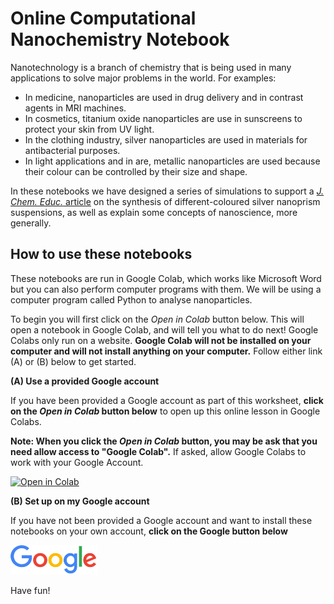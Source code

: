 # Online Computational Nanochemistry Notebook

Nanotechnology is a branch of chemistry that is being used in many applications to solve major problems in the world. For examples:

- In medicine, nanoparticles are used in drug delivery and in contrast agents in MRI machines.
- In cosmetics, titanium oxide nanoparticles are use in sunscreens to protect your skin from UV light.
- In the clothing industry, silver nanoparticles are used in materials for antibacterial purposes.
- In light applications and in are, metallic nanoparticles are used because their colour can be controlled by their size and shape.

In these notebooks we have designed a series of simulations to support a [*J. Chem. Educ.* article](https://pubs.acs.org/doi/10.1021/ed100166g) on the synthesis of different-coloured silver nanoprism suspensions, as well as explain some concepts of nanoscience, more generally.

## How to use these notebooks

These notebooks are run in Google Colab, which works like Microsoft Word but you can also perform computer programs with them. We will be using a computer program called Python to analyse nanoparticles. 

To begin you will first click on the *Open in Colab* button below. This will open a notebook in Google Colab, and will tell you what to do next! Google Colabs only run on a website. **Google Colab will not be installed on your computer and will not install anything on your computer.** Follow either link (A) or (B) below to get started.

**(A) Use a provided Google account**

If you have been provided a Google account as part of this worksheet, **click on the *Open in Colab* button below** to open up this online lesson in Google Colabs.

**Note: When you click the *Open in Colab* button, you may be ask that you need allow access to "Google Colab".** If asked, allow Google Colabs to work with your Google Account. 

[![Open in Colab](https://colab.research.google.com/assets/colab-badge.svg)](https://colab.research.google.com/github/GardenGroupUO/Computational_Silver_Nanoparticle_Exercise/blob/main/Notebooks/Part_1.0_Worksheet_Title_Page_provided_account.ipynb)

**(B) Set up on my Google account**

If you have not been provided a Google account and want to install these notebooks on your own account, **click on the Google button below**

[![Set up on my Google account](https://github.com/GardenGroupUO/Computational_Silver_Nanoparticle_Exercise_Data/blob/main/Images/google-small2.svg)](https://colab.research.google.com/github/GardenGroupUO/Computational_Silver_Nanoparticle_Exercise/blob/main/Notebooks/Part_1.0_Worksheet_Title_Page_own_account.ipynb)

Have fun!

<!-- ## Worksheet Lessons

In this online lesson, we will learn what nanoparticles are, what they look like and what determines their shape, and why nanoparticles of different sizes have different colours. This lesson has four parts. **Right click on each of the Parts button and open these parts in new tables as you go through the worksheets so you can move between each part during this lesson**.

### Part 1: Getting Started

In this section, we will learn some basics of computer programming in a programming language called "Python". We will also learn about to use these "Jupyter" worksheets which we will use for running our python programs, and the atomic simulation environment (ASE) package that we will use to make our nanoparticles. 

[![Part 1.1: Introduction to Python3 and Jupyter/Google Colab](https://img.shields.io/badge/Part%201.1-Introduction%20to%20Python3%20and%20Jupyter%2FGoogle%20Colab-orange)](https://colab.research.google.com/github/GardenGroupUO/Computational_Silver_Nanoparticle_Exercise/blob/main/1.1_Intro_to_Python3_and_Jupyter.ipynb)

[![Part 1.2: Introduction to the Atomic Simulation Environment Program](https://img.shields.io/badge/Part%201.2-Introduction%20to%20the%20Atomic%20Simulation%20Environment%20Program-orange)](https://colab.research.google.com/github/GardenGroupUO/Computational_Silver_Nanoparticle_Exercise/blob/main/1.2_Intro_to_ASE.ipynb)

### Part 2: Learning about Nanoparticles

In this section, we will learn what a nanoparticle is and what gives a nanoparticle its shape.

[![Part 2.1: What are Nanoparticles?](https://img.shields.io/badge/Part%202.1-What%20are%20Nanoparticles%3F-brightgreen)](https://colab.research.google.com/github/GardenGroupUO/Computational_Silver_Nanoparticle_Exercise/blob/main/2.1_What_are_Nanoparticles.ipynb)

[![Part 2.2: How do Nanoparticles and Molecules Differ?](https://img.shields.io/badge/Part%202.2-How%20do%20Nanoparticles%20and%20Molecules%20Differ%3F-brightgreen)](https://colab.research.google.com/github/GardenGroupUO/Computational_Silver_Nanoparticle_Exercise/blob/main/2.2_Nanoparticles_and_Molecules.ipynb)

[![Part 2.3: What are the Faces on the Surface of a Nanoparticle?](https://img.shields.io/badge/Part%202.3-What%20are%20the%20Faces%20on%20the%20Surface%20of%20a%20Nanoparticle%3F-brightgreen)](https://colab.research.google.com/github/GardenGroupUO/Computational_Silver_Nanoparticle_Exercise/blob/main/2.3_Faces_of_a_Nanoparticle.ipynb)

[![Part 2.4: How are these Faces related to Energetics and Stability?](https://img.shields.io/badge/Part%202.4-How%20are%20these%20Faces%20related%20to%20Energetics%20and%20Stability%3F-brightgreen)](https://colab.research.google.com/github/GardenGroupUO/Computational_Silver_Nanoparticle_Exercise/blob/main/2.4_Faces_related_to_Energy_and_Stability.ipynb)

[![Part 2.5: How do Metallic Nanoparticles Differ?](https://img.shields.io/badge/Part%202.5-How%20do%20Metallic%20Nanoparticles%20Differ%3F-brightgreen)](https://colab.research.google.com/github/GardenGroupUO/Computational_Silver_Nanoparticle_Exercise/blob/main/2.5_Types_of_Metal_Nanoparticles.ipynb)

### Part 3: Silver Nanoprisms

In this section, we will learn about silver nanoparticles and how nanoparticles of different sizes have different colours.

[![Part 3.1: What do the Silver Nanoprisms look like?](https://img.shields.io/badge/Part%203.1-What%20do%20the%20Silver%20Nanoprisms%20look%20like%3F-blue)](https://colab.research.google.com/github/GardenGroupUO/Computational_Silver_Nanoparticle_Exercise/blob/main/3.1_Appearance_of_Ag_Nanoparticles.ipynb)

[![Part 3.2: Why do different size Nanoprisms have different Colours?](https://img.shields.io/badge/Part%203.2-Why%20do%20different%20size%20Nanoprisms%20have%20different%20Colours%3F-blue)](https://colab.research.google.com/github/GardenGroupUO/Computational_Silver_Nanoparticle_Exercise/blob/main/3.2_Silver_Nanoparticles_and_Colour.ipynb)

[![Part 3.3: How are Nanoprisms made with different Sizes?](https://img.shields.io/badge/Part%203.3-How%20are%20Nanoprisms%20made%20with%20different%20Sizes%3F-blue)](https://colab.research.google.com/github/GardenGroupUO/Computational_Silver_Nanoparticle_Exercise/blob/main/3.3_Shapes_of_Ag_Nanoparticles.ipynb)

### Part 4: Make your own Nanoparticles

In this section, we will make our own nanoparticles using a genetic algorithm, designed to use the principles of Darwin's theory of evolution to make nanoparticles that we could see experimentally.

[![Part 4.1: Make your own Nanoparticles](https://img.shields.io/badge/Part%204.1-Make%20your%20own%20Nanoparticles-blueviolet)](https://colab.research.google.com/github/GardenGroupUO/Computational_Silver_Nanoparticle_Exercise/blob/main/4.1_Make_your_own_Nanoparticles.ipynb) -->
